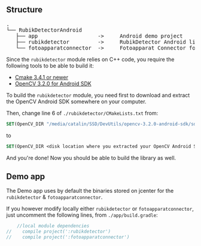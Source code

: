 ## Structure
<pre>
.
└── RubikDetectorAndroid
   ├── app                   ->     Android demo project
   ├── rubikdetector         ->     RubikDetector Android library
   └── fotoapparatconnector  ->     Fotoapparat Connector for the RubikDetector Android library
</pre>

Since the `rubikdetector` module relies on C++ code, you require the following tools to be able to build it:
   - [Cmake 3.4.1 or newer](https://cmake.org/download/)
   - [OpenCV 3.2.0 for Android SDK](https://github.com/opencv/opencv/releases/tag/3.2.0)

To build the `rubikdetector` module, you need first to download and extract the OpenCV Android SDK somewhere on your computer. 

Then, change line 6 of `./rubikdetector/CMakeLists.txt` from:
```cmake
SET(OpenCV_DIR "/media/catalin/SSD/DevUtils/opencv-3.2.0-android-sdk/sdk/native/jni/")
```
to
```cmake
SET(OpenCV_DIR <disk location where you extracted your OpenCV Android SDK>)
```

And you're done! Now you should be able to build the library as well.

## Demo app

The Demo app uses by default the binaries stored on jcenter for the `rubikdetector` & `fotoapparatconnector`.
 
If you however modify locally either `rubikdetector` or `fotoapparatconnector`, just uncomment the following lines, from `./app/build.gradle`:

 ```groovy
     //local module dependencies
 //    compile project(':rubikdetector')
 //    compile project(':fotoapparatconnector')
 ```
 
 


